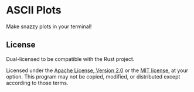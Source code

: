 # ASCII Plots

Make snazzy plots in your terminal!

## License

Dual-licensed to be compatible with the Rust project.

Licensed under the [Apache License, Version 2.0](http://www.apache.org/licenses/LICENSE-2.0) or the [MIT license](http://opensource.org/licenses/MIT), at your option. This program may not be copied, modified, or distributed except according to those terms.